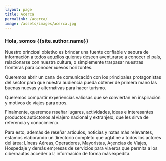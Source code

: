 ```yaml
---
layout: page
title: Acerca
permalink: /acerca/
image: /assets/images/acerca.jpg
---
```


<h3 class="font-weight-light">Hola, somos <span class="font-weight-bold">{{site.author.name}}</span></h3>

Nuestro principal objetivo es brindar una fuente confiable y segura de información a todos aquellos quienes deseen aventurarse a conocer el país, relacionarse con nuestra cultura, o simplemente traspasar nuestras fronteras para conocer nuevos horizontes.

Queremos abrir un canal de comunicación con los principales protagonistas del sector para que nuestra audiencia pueda obtener de primera mano las buenas nuevas y alternativas para hacer turismo.

Queremos compartir experiencias valiosas que se conviertan en inspiración y motivos de viajes para otros.

Finalmente, queremos reseñar lugares, actividades, ideas e interesantes productos autóctonos al viajero nacional y extranjero, que les sirva de referencia y conocimiento.

Para esto, además de reseñar artículos, noticias y notas más relevantes, estamos elaborando un directorio completo que aglutine a todos los actores del área: Líneas Aéreas, Operadores, Mayoristas, Agencias de Viajes, Hospedaje y demás empresas de servicios para viajeros que permita a los cibernautas acceder a la información de forma más expedita.